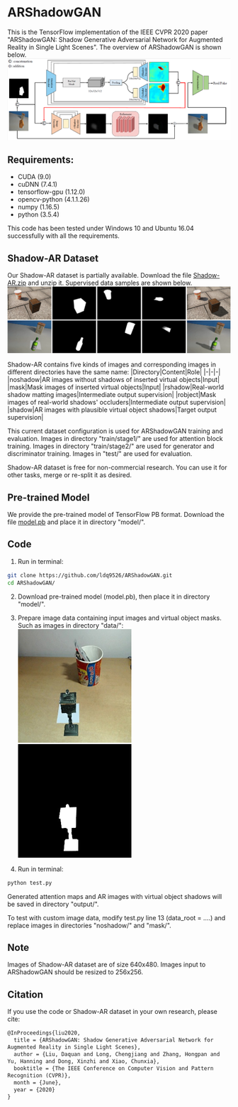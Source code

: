 # ARShadowGAN

This is the TensorFlow implementation of the IEEE CVPR 2020 paper "ARShadowGAN: Shadow Generative Adversarial Network for Augmented Reality in Single Light Scenes". The overview of ARShadowGAN is shown below.
![overview](illustration/overview.png)

## Requirements:

* CUDA (9.0)
* cuDNN (7.4.1)
* tensorflow-gpu (1.12.0)
* opencv-python (4.1.1.26)
* numpy (1.16.5)
* python (3.5.4)

This code has been tested under Windows 10 and Ubuntu 16.04 successfully with all the requirements.

## Shadow-AR Dataset

Our Shadow-AR dataset is partially available. Download the file [Shadow-AR.zip](https://drive.google.com/drive/folders/17S9p56iMEd7_l5-ZbNjd7Z3KhiKmW0k_?usp=sharing) and unzip it. Supervised data samples are shown below.
![dataset](illustration/dataset.png)

Shadow-AR contains five kinds of images and corresponding images in different directories have the same name:
|Directory|Content|Role|
|-|-|-|
|noshadow|AR images without shadows of inserted virtual objects|Input|
|mask|Mask images of inserted virtual objects|Input|
|rshadow|Real-world shadow matting images|Intermediate output supervision|
|robject|Mask images of real-world shadows' occluders|Intermediate output supervision|
|shadow|AR images with plausible virtual object shadows|Target output supervision|

This current dataset configuration is used for ARShadowGAN training and evaluation. Images in directory "train/stage1/" are used for attention block training. Images in directory "train/stage2/" are used for generator and discriminator training. Images in "test/" are used for evaluation.

Shadow-AR dataset is free for non-commercial research. You can use it for other tasks, merge or re-split it as desired.

## Pre-trained Model

We provide the pre-trained model of TensorFlow PB format. Download the file [model.pb](https://drive.google.com/drive/folders/17S9p56iMEd7_l5-ZbNjd7Z3KhiKmW0k_?usp=sharing) and place it in directory "model/".

## Code

1. Run in terminal:
```bash
git clone https://github.com/ldq9526/ARShadowGAN.git
cd ARShadowGAN/
```

2. Download pre-trained model (model.pb), then place it in directory "model/".

3. Prepare image data containing input images and virtual object masks. Such as images in directory "data/":
![](data/noshadow/00716.jpg)![](data/mask/00716.jpg)

4. Run in terminal:
```bash
python test.py
```
Generated attention maps and AR images with virtual object shadows will be saved in directory "output/".

To test with custom image data, modify test.py line 13 (data_root = ....) and replace images in directories "noshadow/" and "mask/".

## Note

Images of Shadow-AR dataset are of size 640x480. Images input to ARShadowGAN should be resized to 256x256.

## Citation
If you use the code or Shadow-AR dataset in your own research, please cite:
```
@InProceedings{liu2020,  
  title = {ARShadowGAN: Shadow Generative Adversarial Network for Augmented Reality in Single Light Scenes},
  author = {Liu, Daquan and Long, Chengjiang and Zhang, Hongpan and Yu, Hanning and Dong, Xinzhi and Xiao, Chunxia},
  booktitle = {The IEEE Conference on Computer Vision and Pattern Recognition (CVPR)},
  month = {June},
  year = {2020}
}
```
